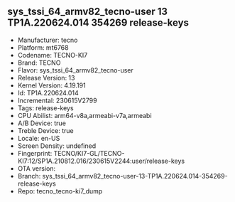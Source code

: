 ## sys_tssi_64_armv82_tecno-user 13 TP1A.220624.014 354269 release-keys
- Manufacturer: tecno
- Platform: mt6768
- Codename: TECNO-KI7
- Brand: TECNO
- Flavor: sys_tssi_64_armv82_tecno-user
- Release Version: 13
- Kernel Version: 4.19.191
- Id: TP1A.220624.014
- Incremental: 230615V2799
- Tags: release-keys
- CPU Abilist: arm64-v8a,armeabi-v7a,armeabi
- A/B Device: true
- Treble Device: true
- Locale: en-US
- Screen Density: undefined
- Fingerprint: TECNO/KI7-GL/TECNO-KI7:12/SP1A.210812.016/230615V2244:user/release-keys
- OTA version: 
- Branch: sys_tssi_64_armv82_tecno-user-13-TP1A.220624.014-354269-release-keys
- Repo: tecno_tecno-ki7_dump
